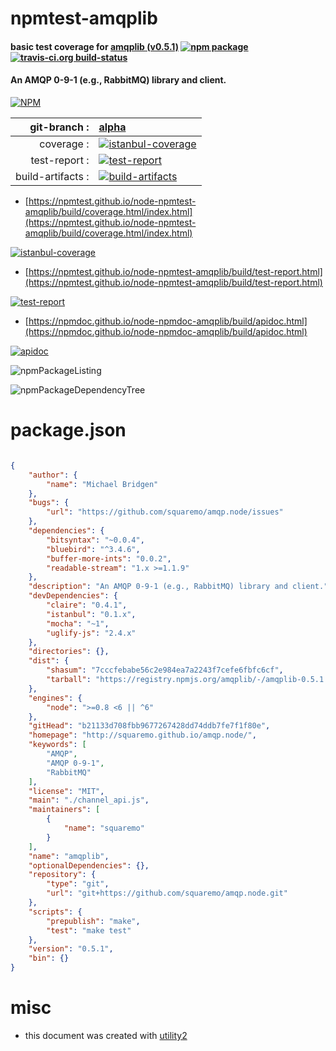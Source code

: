 # npmtest-amqplib

#### basic test coverage for  [amqplib (v0.5.1)](http://squaremo.github.io/amqp.node/)  [![npm package](https://img.shields.io/npm/v/npmtest-amqplib.svg?style=flat-square)](https://www.npmjs.org/package/npmtest-amqplib) [![travis-ci.org build-status](https://api.travis-ci.org/npmtest/node-npmtest-amqplib.svg)](https://travis-ci.org/npmtest/node-npmtest-amqplib)

#### An AMQP 0-9-1 (e.g., RabbitMQ) library and client.

[![NPM](https://nodei.co/npm/amqplib.png?downloads=true&downloadRank=true&stars=true)](https://www.npmjs.com/package/amqplib)

| git-branch : | [alpha](https://github.com/npmtest/node-npmtest-amqplib/tree/alpha)|
|--:|:--|
| coverage : | [![istanbul-coverage](https://npmtest.github.io/node-npmtest-amqplib/build/coverage.badge.svg)](https://npmtest.github.io/node-npmtest-amqplib/build/coverage.html/index.html)|
| test-report : | [![test-report](https://npmtest.github.io/node-npmtest-amqplib/build/test-report.badge.svg)](https://npmtest.github.io/node-npmtest-amqplib/build/test-report.html)|
| build-artifacts : | [![build-artifacts](https://npmtest.github.io/node-npmtest-amqplib/glyphicons_144_folder_open.png)](https://github.com/npmtest/node-npmtest-amqplib/tree/gh-pages/build)|

- [https://npmtest.github.io/node-npmtest-amqplib/build/coverage.html/index.html](https://npmtest.github.io/node-npmtest-amqplib/build/coverage.html/index.html)

[![istanbul-coverage](https://npmtest.github.io/node-npmtest-amqplib/build/screenCapture.buildCi.browser.%252Ftmp%252Fbuild%252Fcoverage.lib.html.png)](https://npmtest.github.io/node-npmtest-amqplib/build/coverage.html/index.html)

- [https://npmtest.github.io/node-npmtest-amqplib/build/test-report.html](https://npmtest.github.io/node-npmtest-amqplib/build/test-report.html)

[![test-report](https://npmtest.github.io/node-npmtest-amqplib/build/screenCapture.buildCi.browser.%252Ftmp%252Fbuild%252Ftest-report.html.png)](https://npmtest.github.io/node-npmtest-amqplib/build/test-report.html)

- [https://npmdoc.github.io/node-npmdoc-amqplib/build/apidoc.html](https://npmdoc.github.io/node-npmdoc-amqplib/build/apidoc.html)

[![apidoc](https://npmdoc.github.io/node-npmdoc-amqplib/build/screenCapture.buildCi.browser.%252Ftmp%252Fbuild%252Fapidoc.html.png)](https://npmdoc.github.io/node-npmdoc-amqplib/build/apidoc.html)

![npmPackageListing](https://npmtest.github.io/node-npmtest-amqplib/build/screenCapture.npmPackageListing.svg)

![npmPackageDependencyTree](https://npmtest.github.io/node-npmtest-amqplib/build/screenCapture.npmPackageDependencyTree.svg)



# package.json

```json

{
    "author": {
        "name": "Michael Bridgen"
    },
    "bugs": {
        "url": "https://github.com/squaremo/amqp.node/issues"
    },
    "dependencies": {
        "bitsyntax": "~0.0.4",
        "bluebird": "^3.4.6",
        "buffer-more-ints": "0.0.2",
        "readable-stream": "1.x >=1.1.9"
    },
    "description": "An AMQP 0-9-1 (e.g., RabbitMQ) library and client.",
    "devDependencies": {
        "claire": "0.4.1",
        "istanbul": "0.1.x",
        "mocha": "~1",
        "uglify-js": "2.4.x"
    },
    "directories": {},
    "dist": {
        "shasum": "7cccfebabe56c2e984ea7a2243f7cefe6fbfc6cf",
        "tarball": "https://registry.npmjs.org/amqplib/-/amqplib-0.5.1.tgz"
    },
    "engines": {
        "node": ">=0.8 <6 || ^6"
    },
    "gitHead": "b21133d708fbb9677267428dd74ddb7fe7f1f80e",
    "homepage": "http://squaremo.github.io/amqp.node/",
    "keywords": [
        "AMQP",
        "AMQP 0-9-1",
        "RabbitMQ"
    ],
    "license": "MIT",
    "main": "./channel_api.js",
    "maintainers": [
        {
            "name": "squaremo"
        }
    ],
    "name": "amqplib",
    "optionalDependencies": {},
    "repository": {
        "type": "git",
        "url": "git+https://github.com/squaremo/amqp.node.git"
    },
    "scripts": {
        "prepublish": "make",
        "test": "make test"
    },
    "version": "0.5.1",
    "bin": {}
}
```



# misc
- this document was created with [utility2](https://github.com/kaizhu256/node-utility2)
